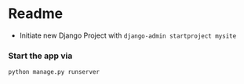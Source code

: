 # Readme

* Initiate new Django Project with `django-admin startproject mysite`

### Start the app via

`python manage.py runserver`